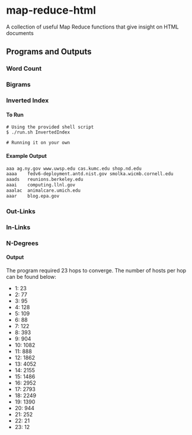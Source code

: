 # map-reduce-html
A collection of useful Map Reduce functions that give insight on HTML documents

## Programs and Outputs

### Word Count

### Bigrams

### Inverted Index

#### To Run
```console
# Using the provided shell script
$ ./run.sh InvertedIndex

# Running it on your own
```

#### Example Output
```txt
aaa	ag.ny.gov www.uwsp.edu cas.kumc.edu	shop.nd.edu
aaaa	fedv6-deployment.antd.nist.gov smolka.wicmb.cornell.edu	
aaads	reunions.berkeley.edu	
aaai	computing.llnl.gov	
aaalac	animalcare.umich.edu	
aaar	blog.epa.gov
```

### Out-Links

### In-Links

### N-Degrees

#### Output
The program required 23 hops to converge. The number of hosts per hop can be found below:
- 1: 23
- 2: 77
- 3: 95
- 4: 128
- 5: 109
- 6: 88
- 7: 122
- 8: 393
- 9: 904
- 10: 1082
- 11: 888
- 12: 1862
- 13: 4052
- 14: 2155
- 15: 1486
- 16: 2952
- 17: 2793
- 18: 2249
- 19: 1390
- 20: 944
- 21: 252
- 22: 21
- 23: 12

